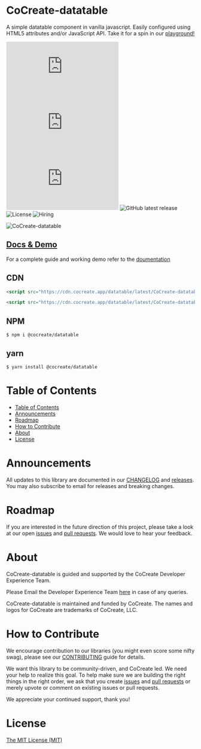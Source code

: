 # CoCreate-datatable

A simple datatable component in vanilla javascript. Easily configured using HTML5 attributes and/or JavaScript API. Take it for a spin in our [playground!](https://cocreate.app/docs/datatable)

![minified](https://img.badgesize.io/https://cdn.cocreate.app/datatable/latest/CoCreate-datatable.min.js?style=flat-square&label=minified&color=orange)
![gzip](https://img.badgesize.io/https://cdn.cocreate.app/datatable/latest/CoCreate-datatable.min.js?compression=gzip&style=flat-square&label=gzip&color=yellow)
![brotli](https://img.badgesize.io/https://cdn.cocreate.app/datatable/latest/CoCreate-datatable.min.js?compression=brotli&style=flat-square&label=brotli)
![GitHub latest release](https://img.shields.io/github/v/release/CoCreate-app/CoCreate-datatable?style=flat-square)
![License](https://img.shields.io/github/license/CoCreate-app/CoCreate-datatable?style=flat-square)
![Hiring](https://img.shields.io/static/v1?style=flat-square&label=&message=Hiring&color=blueviolet)

![CoCreate-datatable](https://cdn.cocreate.app/docs/CoCreate-datatable.gif)

## [Docs & Demo](https://cocreate.app/docs/clone)

For a complete guide and working demo refer to the [doumentation](https://cocreate.app/docs/datatable)

## CDN

```html
<script src="https://cdn.cocreate.app/datatable/latest/CoCreate-datatable.min.js"></script>
```

```html
<script src="https://cdn.cocreate.app/datatable/latest/CoCreate-datatable.min.css"></script>
```

## NPM

```shell
$ npm i @cocreate/datatable
```

## yarn

```shell
$ yarn install @cocreate/datatable
```

# Table of Contents

- [Table of Contents](#table-of-contents)
- [Announcements](#announcements)
- [Roadmap](#roadmap)
- [How to Contribute](#how-to-contribute)
- [About](#about)
- [License](#license)

<a name="announcements"></a>

# Announcements

All updates to this library are documented in our [CHANGELOG](https://github.com/CoCreate-app/CoCreate-datatable/blob/master/CHANGELOG.md) and [releases](https://github.com/CoCreate-app/CoCreate-datatable/releases). You may also subscribe to email for releases and breaking changes.

<a name="roadmap"></a>

# Roadmap

If you are interested in the future direction of this project, please take a look at our open [issues](https://github.com/CoCreate-app/CoCreate-datatable/issues) and [pull requests](https://github.com/CoCreate-app/CoCreate-datatable/pulls). We would love to hear your feedback.

<a name="about"></a>

# About

CoCreate-datatable is guided and supported by the CoCreate Developer Experience Team.

Please Email the Developer Experience Team [here](mailto:develop@cocreate.app) in case of any queries.

CoCreate-datatable is maintained and funded by CoCreate. The names and logos for CoCreate are trademarks of CoCreate, LLC.

<a name="contribute"></a>

# How to Contribute

We encourage contribution to our libraries (you might even score some nifty swag), please see our [CONTRIBUTING](https://github.com/CoCreate-app/CoCreate-datatable/blob/master/CONTRIBUTING.md) guide for details.

We want this library to be community-driven, and CoCreate led. We need your help to realize this goal. To help make sure we are building the right things in the right order, we ask that you create [issues](https://github.com/CoCreate-app/CoCreate-datatable/issues) and [pull requests](https://github.com/CoCreate-app/CoCreate-datatable/pulls) or merely upvote or comment on existing issues or pull requests.

We appreciate your continued support, thank you!


<a name="license"></a>
# License

[The MIT License (MIT)](https://github.com/CoCreate-app/CoCreate-datatable/blob/master/LICENSE)
